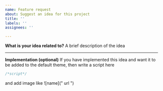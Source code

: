 ```yaml
---
name: Feature request
about: Suggest an idea for this project
title: ''
labels: ''
assignees: ''

---
```


**What is your idea related to?**
A brief description of the idea

---

**Implementation (optional)**
If you have implemented this idea and want it to be added to the default theme, then write a script here 
```css
/*script*/
```

and add image like ![name](" url ")
